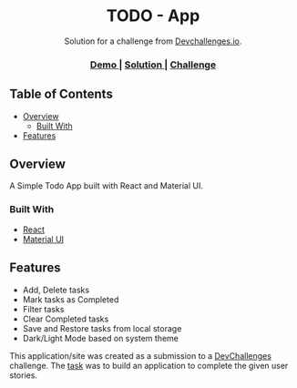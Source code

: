 <h1 align="center">TODO - App</h1>

<div align="center">
   Solution for a challenge from  <a href="http://devchallenges.io" target="_blank">Devchallenges.io</a>.
</div>

<div align="center">
  <h3>
    <a href="https://mukeshgurpude.github.io/todo-app">
      Demo
    </a>
    <span> | </span>
    <a href="https://github.com/mukeshgurpude/todo-app">
      Solution
    </a>
    <span> | </span>
    <a href="https://devchallenges.io/challenges/hH6PbOHBdPm6otzw2De5">
      Challenge
    </a>
  </h3>
</div>

## Table of Contents

- [Overview](#overview)
  - [Built With](#built-with)
- [Features](#features)

## Overview

A Simple Todo App built with React and Material UI.

### Built With

- [React](https://reactjs.org/)
- [Material UI](https://mui.com/)

## Features

- Add, Delete tasks
- Mark tasks as Completed
- Filter tasks
- Clear Completed tasks
- Save and Restore tasks from local storage
- Dark/Light Mode based on system theme

This application/site was created as a submission to a [DevChallenges](https://devchallenges.io/challenges) challenge. The [task](https://devchallenges.io/challenges/hH6PbOHBdPm6otzw2De5) was to build an application to complete the given user stories.
